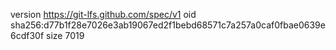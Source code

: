 version https://git-lfs.github.com/spec/v1
oid sha256:d77b1f28e7026e3ab19067ed2f1bebd68571c7a257a0caf0fbae0639e6cdf30f
size 7019
